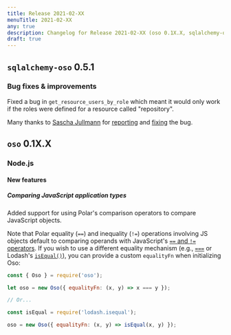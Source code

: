 ```yaml
---
title: Release 2021-02-XX
menuTitle: 2021-02-XX
any: true
description: Changelog for Release 2021-02-XX (oso 0.1X.X, sqlalchemy-oso 0.5.1) bug fixes.
draft: true
---
```


## `sqlalchemy-oso` 0.5.1

### Bug fixes & improvements

Fixed a bug in `get_resource_users_by_role` which meant it would only work
if the roles were defined for a resource called "repository".

Many thanks to [Sascha Jullmann](https://github.com/saschajullmann) for
[reporting](https://github.com/osohq/oso/issues/740) and
[fixing](https://github.com/osohq/oso/pull/745) the bug.

## `oso` 0.1X.X

### Node.js

#### New features

##### Comparing JavaScript application types

Added support for using Polar's comparison operators to compare JavaScript
objects.

Note that Polar equality (`==`) and inequality (`!=`) operations involving JS
objects default to comparing operands with JavaScript's [`==` and `!=`
operators][mdn-loose-equality]. If you wish to use a different equality
mechanism (e.g., [`===`][mdn-strict-equality] or Lodash's
[`isEqual()`][lodash-isEqual]), you can provide a custom `equalityFn` when
initializing Oso:

```js
const { Oso } = require('oso');

let oso = new Oso({ equalityFn: (x, y) => x === y });

// Or...

const isEqual = require('lodash.isequal');

oso = new Oso({ equalityFn: (x, y) => isEqual(x, y) });
```

[lodash-isEqual]: https://lodash.com/docs#isEqual
[mdn-loose-equality]: https://developer.mozilla.org/en-US/docs/Web/JavaScript/Equality_comparisons_and_sameness#loose_equality_using
[mdn-strict-equality]: https://developer.mozilla.org/en-US/docs/Web/JavaScript/Equality_comparisons_and_sameness#strict_equality_using
